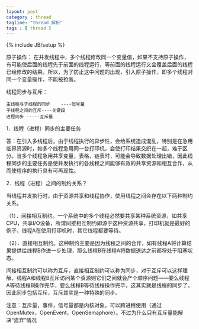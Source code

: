 ```yaml
---
layout: post
category : thread
tagline: "thread 解析"
tags : [ thread ]
---
```

{% include JB/setup %}


原子操作：
    在并发线程中，多个线程修改同一个变量值，如果不支持原子操作，有可能使后面的线程先于前面的线程运行，等前面的线程运行又会覆盖后面的线程已经修改的结果。所以，为了防止这中问题的出现，引入原子操作，即多个线程对同一个变量操作，不能被抢断。

线程同步与互斥：

    主线程与子线程的同步    ----信号量
    子线程之间的互斥----关键段
    进程同步 -----互斥量


1．线程（进程）同步的主要任务

答：在引入多线程后，由于线程执行的异步性，会给系统造成混乱，特别是在急用临界资源时，如多个线程急用同一台打印机，会使打印结果交织在一起，难于区分。当多个线程急用共享变量，表格，链表时，可能会导致数据处理出错，因此线程同步的主要任务是使并发执行的各线程之间能够有效的共享资源和相互合作，从而使程序的执行具有可再现性。

2．线程（进程）之间的制约关系？

当线程并发执行时，由于资源共享和线程协作，使用线程之间会存在以下两种制约关系。

（1）．间接相互制约。一个系统中的多个线程必然要共享某种系统资源，如共享CPU，共享I/O设备，所谓间接相互制约即源于这种资源共享，打印机就是最好的例子，线程A在使用打印机时，其它线程都要等待。

（2）．直接相互制约。这种制约主要是因为线程之间的合作，如有线程A将计算结果提供给线程B作进一步处理，那么线程B在线程A将数据送达之前都将处于阻塞状态。

间接相互制约可以称为互斥，直接相互制约可以称为同步，对于互斥可以这样理解，线程A和线程B互斥访问某个资源则它们之间就会产个顺序问题——要么线程A等待线程B操作完毕，要么线程B等待线程操作完毕，这其实就是线程的同步了。因此同步包括互斥，互斥其实是一种特殊的同步。

注意：互斥量，事件，信号量都是内核对象，可以跨进程使用（通过OpenMutex，OpenEvent，OpenSemaphore）。不过为什么只有互斥量能解决“遗弃”情况
